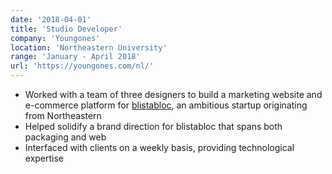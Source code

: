 ```yaml
---
date: '2018-04-01'
title: 'Studio Developer'
company: 'Youngones'
location: 'Northeastern University'
range: 'January - April 2018'
url: 'https://youngones.com/nl/'
---
```


- Worked with a team of three designers to build a marketing website and e-commerce platform for [blistabloc](https://blistabloc.com), an ambitious startup originating from Northeastern
- Helped solidify a brand direction for blistabloc that spans both packaging and web
- Interfaced with clients on a weekly basis, providing technological expertise
